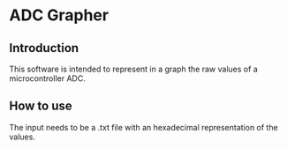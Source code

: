 # ADC Grapher

## Introduction

This software is intended to represent in a graph the raw values of a microcontroller ADC.

## How to use

The input needs to be a .txt file with an hexadecimal representation of the values.